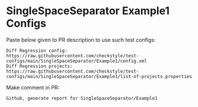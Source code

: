 # SingleSpaceSeparator Example1 Configs
Paste below given to PR description to use such test configs:
```
Diff Regression config: https://raw.githubusercontent.com/checkstyle/test-configs/main/SingleSpaceSeparator/Example1/config.xml
Diff Regression projects: https://raw.githubusercontent.com/checkstyle/test-configs/main/SingleSpaceSeparator/Example1/list-of-projects.properties
```
Make comment in PR:
```
Github, generate report for SingleSpaceSeparator/Example1
```
